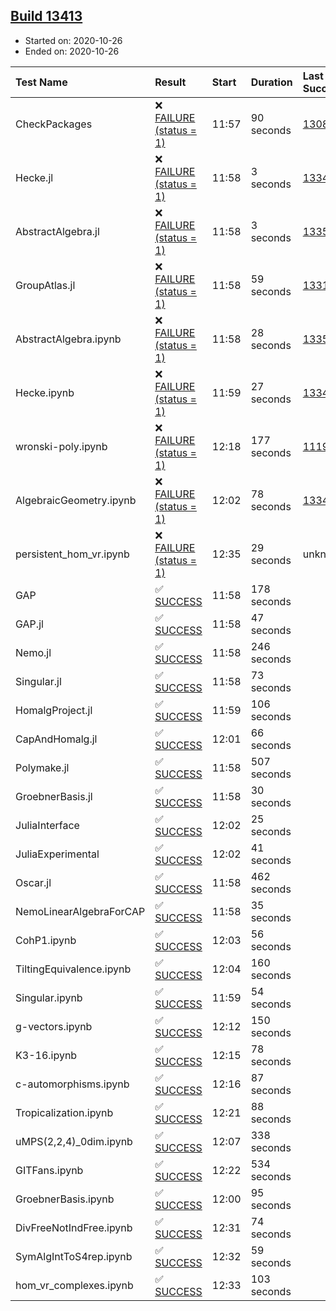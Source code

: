 ## [Build 13413](https://oscarci.mathematik.uni-kl.de/job/oscar/13413/)

* Started on: 2020-10-26
* Ended on: 2020-10-26

| Test Name    | Result | Start | Duration | Last Success | First Failure |
|:-------------|:-------|:------|:---------|:-------------|:--------------|
| CheckPackages | ❌ [FAILURE (status = 1)](https://oscarci.mathematik.uni-kl.de/job/oscar/13413/artifact/logs/build-13413/CheckPackages.log) | 11:57 | 90 seconds | [13085](https://oscarci.mathematik.uni-kl.de/job/oscar/13085/) | [13086](https://oscarci.mathematik.uni-kl.de/job/oscar/13086/) |
| Hecke.jl | ❌ [FAILURE (status = 1)](https://oscarci.mathematik.uni-kl.de/job/oscar/13413/artifact/logs/build-13413/Hecke.jl.log) | 11:58 | 3 seconds | [13341](https://oscarci.mathematik.uni-kl.de/job/oscar/13341/) | [13342](https://oscarci.mathematik.uni-kl.de/job/oscar/13342/) |
| AbstractAlgebra.jl | ❌ [FAILURE (status = 1)](https://oscarci.mathematik.uni-kl.de/job/oscar/13413/artifact/logs/build-13413/AbstractAlgebra.jl.log) | 11:58 | 3 seconds | [13355](https://oscarci.mathematik.uni-kl.de/job/oscar/13355/) | [13356](https://oscarci.mathematik.uni-kl.de/job/oscar/13356/) |
| GroupAtlas.jl | ❌ [FAILURE (status = 1)](https://oscarci.mathematik.uni-kl.de/job/oscar/13413/artifact/logs/build-13413/GroupAtlas.jl.log) | 11:58 | 59 seconds | [13311](https://oscarci.mathematik.uni-kl.de/job/oscar/13311/) | [13312](https://oscarci.mathematik.uni-kl.de/job/oscar/13312/) |
| AbstractAlgebra.ipynb | ❌ [FAILURE (status = 1)](https://oscarci.mathematik.uni-kl.de/job/oscar/13413/artifact/logs/build-13413/AbstractAlgebra.ipynb.log) | 11:58 | 28 seconds | [13355](https://oscarci.mathematik.uni-kl.de/job/oscar/13355/) | [13356](https://oscarci.mathematik.uni-kl.de/job/oscar/13356/) |
| Hecke.ipynb | ❌ [FAILURE (status = 1)](https://oscarci.mathematik.uni-kl.de/job/oscar/13413/artifact/logs/build-13413/Hecke.ipynb.log) | 11:59 | 27 seconds | [13341](https://oscarci.mathematik.uni-kl.de/job/oscar/13341/) | [13342](https://oscarci.mathematik.uni-kl.de/job/oscar/13342/) |
| wronski-poly.ipynb | ❌ [FAILURE (status = 1)](https://oscarci.mathematik.uni-kl.de/job/oscar/13413/artifact/logs/build-13413/wronski-poly.ipynb.log) | 12:18 | 177 seconds | [11192](https://oscarci.mathematik.uni-kl.de/job/oscar/11192/) | [11193](https://oscarci.mathematik.uni-kl.de/job/oscar/11193/) |
| AlgebraicGeometry.ipynb | ❌ [FAILURE (status = 1)](https://oscarci.mathematik.uni-kl.de/job/oscar/13413/artifact/logs/build-13413/AlgebraicGeometry.ipynb.log) | 12:02 | 78 seconds | [13341](https://oscarci.mathematik.uni-kl.de/job/oscar/13341/) | [13342](https://oscarci.mathematik.uni-kl.de/job/oscar/13342/) |
| persistent_hom_vr.ipynb | ❌ [FAILURE (status = 1)](https://oscarci.mathematik.uni-kl.de/job/oscar/13413/artifact/logs/build-13413/persistent_hom_vr.ipynb.log) | 12:35 | 29 seconds | unknown | unknown |
| GAP | ✅ [SUCCESS](https://oscarci.mathematik.uni-kl.de/job/oscar/13413/artifact/logs/build-13413/GAP.log) | 11:58 | 178 seconds |  |  |
| GAP.jl | ✅ [SUCCESS](https://oscarci.mathematik.uni-kl.de/job/oscar/13413/artifact/logs/build-13413/GAP.jl.log) | 11:58 | 47 seconds |  |  |
| Nemo.jl | ✅ [SUCCESS](https://oscarci.mathematik.uni-kl.de/job/oscar/13413/artifact/logs/build-13413/Nemo.jl.log) | 11:58 | 246 seconds |  |  |
| Singular.jl | ✅ [SUCCESS](https://oscarci.mathematik.uni-kl.de/job/oscar/13413/artifact/logs/build-13413/Singular.jl.log) | 11:58 | 73 seconds |  |  |
| HomalgProject.jl | ✅ [SUCCESS](https://oscarci.mathematik.uni-kl.de/job/oscar/13413/artifact/logs/build-13413/HomalgProject.jl.log) | 11:59 | 106 seconds |  |  |
| CapAndHomalg.jl | ✅ [SUCCESS](https://oscarci.mathematik.uni-kl.de/job/oscar/13413/artifact/logs/build-13413/CapAndHomalg.jl.log) | 12:01 | 66 seconds |  |  |
| Polymake.jl | ✅ [SUCCESS](https://oscarci.mathematik.uni-kl.de/job/oscar/13413/artifact/logs/build-13413/Polymake.jl.log) | 11:58 | 507 seconds |  |  |
| GroebnerBasis.jl | ✅ [SUCCESS](https://oscarci.mathematik.uni-kl.de/job/oscar/13413/artifact/logs/build-13413/GroebnerBasis.jl.log) | 11:58 | 30 seconds |  |  |
| JuliaInterface | ✅ [SUCCESS](https://oscarci.mathematik.uni-kl.de/job/oscar/13413/artifact/logs/build-13413/JuliaInterface.log) | 12:02 | 25 seconds |  |  |
| JuliaExperimental | ✅ [SUCCESS](https://oscarci.mathematik.uni-kl.de/job/oscar/13413/artifact/logs/build-13413/JuliaExperimental.log) | 12:02 | 41 seconds |  |  |
| Oscar.jl | ✅ [SUCCESS](https://oscarci.mathematik.uni-kl.de/job/oscar/13413/artifact/logs/build-13413/Oscar.jl.log) | 11:58 | 462 seconds |  |  |
| NemoLinearAlgebraForCAP | ✅ [SUCCESS](https://oscarci.mathematik.uni-kl.de/job/oscar/13413/artifact/logs/build-13413/NemoLinearAlgebraForCAP.log) | 11:58 | 35 seconds |  |  |
| CohP1.ipynb | ✅ [SUCCESS](https://oscarci.mathematik.uni-kl.de/job/oscar/13413/artifact/logs/build-13413/CohP1.ipynb.log) | 12:03 | 56 seconds |  |  |
| TiltingEquivalence.ipynb | ✅ [SUCCESS](https://oscarci.mathematik.uni-kl.de/job/oscar/13413/artifact/logs/build-13413/TiltingEquivalence.ipynb.log) | 12:04 | 160 seconds |  |  |
| Singular.ipynb | ✅ [SUCCESS](https://oscarci.mathematik.uni-kl.de/job/oscar/13413/artifact/logs/build-13413/Singular.ipynb.log) | 11:59 | 54 seconds |  |  |
| g-vectors.ipynb | ✅ [SUCCESS](https://oscarci.mathematik.uni-kl.de/job/oscar/13413/artifact/logs/build-13413/g-vectors.ipynb.log) | 12:12 | 150 seconds |  |  |
| K3-16.ipynb | ✅ [SUCCESS](https://oscarci.mathematik.uni-kl.de/job/oscar/13413/artifact/logs/build-13413/K3-16.ipynb.log) | 12:15 | 78 seconds |  |  |
| c-automorphisms.ipynb | ✅ [SUCCESS](https://oscarci.mathematik.uni-kl.de/job/oscar/13413/artifact/logs/build-13413/c-automorphisms.ipynb.log) | 12:16 | 87 seconds |  |  |
| Tropicalization.ipynb | ✅ [SUCCESS](https://oscarci.mathematik.uni-kl.de/job/oscar/13413/artifact/logs/build-13413/Tropicalization.ipynb.log) | 12:21 | 88 seconds |  |  |
| uMPS(2,2,4)_0dim.ipynb | ✅ [SUCCESS](https://oscarci.mathematik.uni-kl.de/job/oscar/13413/artifact/logs/build-13413/uMPS-2-2-4-_0dim.ipynb.log) | 12:07 | 338 seconds |  |  |
| GITFans.ipynb | ✅ [SUCCESS](https://oscarci.mathematik.uni-kl.de/job/oscar/13413/artifact/logs/build-13413/GITFans.ipynb.log) | 12:22 | 534 seconds |  |  |
| GroebnerBasis.ipynb | ✅ [SUCCESS](https://oscarci.mathematik.uni-kl.de/job/oscar/13413/artifact/logs/build-13413/GroebnerBasis.ipynb.log) | 12:00 | 95 seconds |  |  |
| DivFreeNotIndFree.ipynb | ✅ [SUCCESS](https://oscarci.mathematik.uni-kl.de/job/oscar/13413/artifact/logs/build-13413/DivFreeNotIndFree.ipynb.log) | 12:31 | 74 seconds |  |  |
| SymAlgIntToS4rep.ipynb | ✅ [SUCCESS](https://oscarci.mathematik.uni-kl.de/job/oscar/13413/artifact/logs/build-13413/SymAlgIntToS4rep.ipynb.log) | 12:32 | 59 seconds |  |  |
| hom_vr_complexes.ipynb | ✅ [SUCCESS](https://oscarci.mathematik.uni-kl.de/job/oscar/13413/artifact/logs/build-13413/hom_vr_complexes.ipynb.log) | 12:33 | 103 seconds |  |  |
